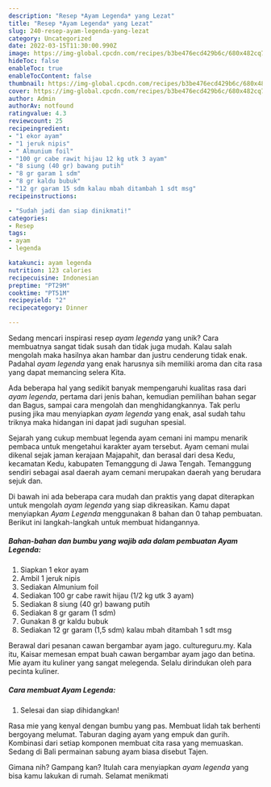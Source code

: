 ```yaml
---
description: "Resep *Ayam Legenda* yang Lezat"
title: "Resep *Ayam Legenda* yang Lezat"
slug: 240-resep-ayam-legenda-yang-lezat
category: Uncategorized
date: 2022-03-15T11:30:00.990Z
image: https://img-global.cpcdn.com/recipes/b3be476ecd429b6c/680x482cq70/ayam-legenda-foto-resep-utama.jpg
hideToc: false
enableToc: true
enableTocContent: false
thumbnail: https://img-global.cpcdn.com/recipes/b3be476ecd429b6c/680x482cq70/ayam-legenda-foto-resep-utama.jpg
cover: https://img-global.cpcdn.com/recipes/b3be476ecd429b6c/680x482cq70/ayam-legenda-foto-resep-utama.jpg
author: Admin
authorAv: notfound
ratingvalue: 4.3
reviewcount: 25
recipeingredient:
- "1 ekor ayam"
- "1 jeruk nipis"
- " Almunium foil"
- "100 gr cabe rawit hijau 12 kg utk 3 ayam"
- "8 siung (40 gr) bawang putih"
- "8 gr garam 1 sdm"
- "8 gr kaldu bubuk"
- "12 gr garam 15 sdm kalau mbah ditambah 1 sdt msg"
recipeinstructions:

- "Sudah jadi dan siap dinikmati!"
categories:
- Resep
tags:
- ayam
- legenda

katakunci: ayam legenda 
nutrition: 123 calories
recipecuisine: Indonesian
preptime: "PT29M"
cooktime: "PT51M"
recipeyield: "2"
recipecategory: Dinner

---
```





Sedang mencari inspirasi resep *ayam legenda* yang unik? Cara membuatnya sangat tidak susah dan tidak juga mudah. Kalau salah mengolah maka hasilnya akan hambar dan justru cenderung tidak enak. Padahal *ayam legenda* yang enak harusnya sih memiliki aroma dan cita rasa yang dapat memancing selera Kita.





Ada beberapa hal yang sedikit banyak mempengaruhi kualitas rasa dari *ayam legenda*, pertama dari jenis bahan, kemudian pemilihan bahan segar dan Bagus, sampai cara mengolah dan menghidangkannya. Tak perlu pusing jika mau menyiapkan *ayam legenda* yang enak,      asal sudah tahu triknya maka hidangan ini dapat jadi suguhan spesial.














Sejarah yang cukup membuat legenda ayam cemani ini mampu menarik pembaca untuk mengetahui karakter ayam tersebut. Ayam cemani mulai dikenal sejak jaman kerajaan Majapahit, dan berasal dari desa Kedu, kecamatan Kedu, kabupaten Temanggung di Jawa Tengah. Temanggung sendiri sebagai asal daerah ayam cemani merupakan daerah yang berudara sejuk dan.






Di bawah ini ada beberapa cara mudah dan praktis yang dapat diterapkan untuk mengolah *ayam legenda* yang siap dikreasikan. Kamu dapat menyiapkan *Ayam Legenda* menggunakan 8 bahan dan 0 tahap pembuatan. Berikut ini langkah-langkah untuk membuat hidangannya.

<!--inarticleads1-->

##### Bahan-bahan dan bumbu yang wajib ada dalam pembuatan *Ayam Legenda*:

1. Siapkan 1 ekor ayam
1. Ambil 1 jeruk nipis
1. Sediakan  Almunium foil
1. Sediakan 100 gr cabe rawit hijau (1/2 kg utk 3 ayam)
1. Sediakan 8 siung (40 gr) bawang putih
1. Sediakan 8 gr garam (1 sdm)
1. Gunakan 8 gr kaldu bubuk
1. Sediakan 12 gr garam (1,5 sdm) kalau mbah ditambah 1 sdt msg


Berawal dari pesanan cawan bergambar ayam jago. cultureguru.my. Kala itu, Kaisar memesan empat buah cawan bergambar ayam jago dan betina. Mie ayam itu kuliner yang sangat melegenda. Selalu dirindukan oleh para pecinta kuliner. 

<!--inarticleads2-->

##### Cara membuat *Ayam Legenda*:


1. Selesai dan siap dihidangkan!

Rasa mie yang kenyal dengan bumbu yang pas. Membuat lidah tak berhenti bergoyang melumat. Taburan daging ayam yang empuk dan gurih. Kombinasi dari setiap komponen membuat cita rasa yang memuaskan. Sedang di Bali permainan sabung ayam biasa disebut Tajen. 

Gimana nih? Gampang kan? Itulah cara menyiapkan *ayam legenda* yang bisa kamu lakukan di rumah. Selamat menikmati
